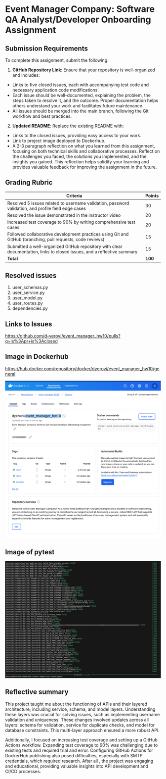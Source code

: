 # Event Manager Company: Software QA Analyst/Developer Onboarding Assignment



## Submission Requirements

To complete this assignment, submit the following:

1. **GitHub Repository Link**: Ensure that your repository is well-organized and includes:
  - Links to five closed issues, each with accompanying test code and necessary application code modifications.
  - Each issue should be well-documented, explaining the problem, the steps taken to resolve it, and the outcome. Proper documentation helps others understand your work and facilitates future maintenance.
  - All issues should be merged into the main branch, following the Git workflow and best practices.

2. **Updated README**: Replace the existing README with:
  - Links to the closed issues, providing easy access to your work.
  - Link to project image deployed to Dockerhub.
  - A 2-3 paragraph reflection on what you learned from this assignment, focusing on both technical skills and collaborative processes. Reflect on the challenges you faced, the solutions you implemented, and the insights you gained. This reflection helps solidify your learning and provides valuable feedback for improving the assignment in the future.

## Grading Rubric

| Criteria                                                                                                                | Points |
|-------------------------------------------------------------------------------------------------------------------------|--------|
| Resolved 5 issues related to username validation, password validation, and profile field edge cases                      | 30     |
| Resolved the issue demonstrated in the instructor video                                                                 | 20     |
| Increased test coverage to 90% by writing comprehensive test cases                                                      | 20     |
| Followed collaborative development practices using Git and GitHub (branching, pull requests, code reviews)              | 15     |
| Submitted a well-organized GitHub repository with clear documentation, links to closed issues, and a reflective summary | 15     |
| **Total**                                                                                                               | **100**|


## Resolved issues

1. user_schemas.py
2. user_service.py
3. user_model.py
4. user_routes.py
5. dependencies.py

## Links to Issues
https://github.com/d-yerovi/event_manager_hw10/pulls?q=is%3Apr+is%3Aclosed

## Image in Dockerhub
https://hub.docker.com/repository/docker/dyerovi/event_manager_hw10/general

![LBYL](dockerhub.png "Docker Hub Account")

## Image of pytest

![LBYL](pytest.png "Pytest passing")

## Reflective summary

This project taught me about the functioning of APIs and their layered architecture, including service, schema, and model layers. Understanding these layers was crucial for solving issues, such as implementing username validation and uniqueness. These changes involved updates across all layers: schema for validation, service for duplicate checks, and model for database constraints. This multi-layer approach ensured a more robust API.

Additionally, I focused on increasing test coverage and setting up a GitHub Actions workflow. Expanding test coverage to 90% was challenging due to existing tests and required trial and error. Configuring GitHub Actions for DockerHub publishing also posed difficulties, especially with SMTP credentials, which required research. After all , the project was engaging and educational, providing valuable insights into API development and CI/CD processes.
